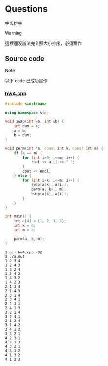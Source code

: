 # Questions

字母排序

> [!WARNING]
> 這裡還沒辦法完全照大小排序，必須實作

## Source code

> [!NOTE]
> 以下 code 已成功實作

### [hw4.cpp](./hw4.cpp)

```cpp
#include <iostream>

using namespace std;

void swap(int &a, int &b) {
    int dum = a;
    a = b;
    b = dum;
}

void perm(int *a, const int k, const int m) {
    if (k == m) {
        for (int i=0; i<=m; i++) {
            cout << a[i] << " ";
        }
        cout << endl;
    } else {
        for (int i=k; i<=m; i++) {
            swap(a[k], a[i]);
            perm(a, k+1, m);
            swap(a[k], a[i]);
        }
    }
}

int main() {
    int a[4] = {1, 2, 3, 4};
    int k = 0;
    int m = 3;

    perm(a, k, m);
}

```

```console
$ g++ hw4.cpp -O2
$ ./a.out
1 2 3 4
1 2 4 3
1 3 2 4
1 3 4 2
1 4 3 2
1 4 2 3
2 1 3 4
2 1 4 3
2 3 1 4
2 3 4 1
2 4 3 1
2 4 1 3
3 2 1 4
3 2 4 1
3 1 2 4
3 1 4 2
3 4 1 2
3 4 2 1
4 2 3 1
4 2 1 3
4 3 2 1
4 3 1 2
4 1 3 2
4 1 2 3
```
